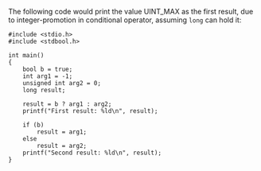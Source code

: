 The following code would print the value UINT_MAX as the first result, due to integer-promotion in conditional operator,
assuming `long` can hold it:

```
#include <stdio.h>
#include <stdbool.h>

int main()
{
    bool b = true;
    int arg1 = -1;
    unsigned int arg2 = 0;
    long result;

    result = b ? arg1 : arg2;
    printf("First result: %ld\n", result);

    if (b)
        result = arg1;
    else
        result = arg2;
    printf("Second result: %ld\n", result);
}
```
